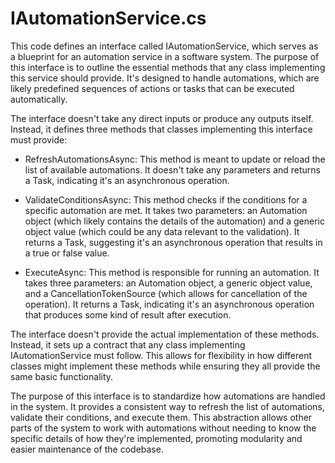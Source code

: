 # IAutomationService.cs

This code defines an interface called IAutomationService, which serves as a blueprint for an automation service in a software system. The purpose of this interface is to outline the essential methods that any class implementing this service should provide. It's designed to handle automations, which are likely predefined sequences of actions or tasks that can be executed automatically.

The interface doesn't take any direct inputs or produce any outputs itself. Instead, it defines three methods that classes implementing this interface must provide:

- RefreshAutomationsAsync: This method is meant to update or reload the list of available automations. It doesn't take any parameters and returns a Task, indicating it's an asynchronous operation.

- ValidateConditionsAsync: This method checks if the conditions for a specific automation are met. It takes two parameters: an Automation object (which likely contains the details of the automation) and a generic object value (which could be any data relevant to the validation). It returns a Task, suggesting it's an asynchronous operation that results in a true or false value.

- ExecuteAsync: This method is responsible for running an automation. It takes three parameters: an Automation object, a generic object value, and a CancellationTokenSource (which allows for cancellation of the operation). It returns a Task, indicating it's an asynchronous operation that produces some kind of result after execution.

The interface doesn't provide the actual implementation of these methods. Instead, it sets up a contract that any class implementing IAutomationService must follow. This allows for flexibility in how different classes might implement these methods while ensuring they all provide the same basic functionality.

The purpose of this interface is to standardize how automations are handled in the system. It provides a consistent way to refresh the list of automations, validate their conditions, and execute them. This abstraction allows other parts of the system to work with automations without needing to know the specific details of how they're implemented, promoting modularity and easier maintenance of the codebase.